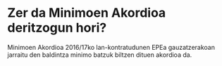 # Zer da Minimoen Akordioa deritzogun hori? 

Minimoen Akordioa 2016/17ko lan-kontratudunen EPEa gauzatzerakoan jarraitu den baldintza minimo batzuk biltzen dituen akordioa da.
